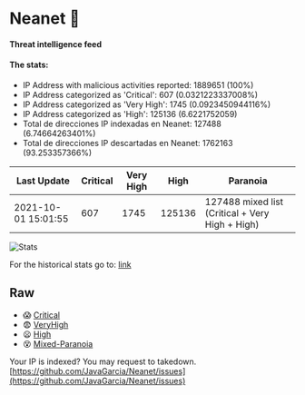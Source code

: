 # Neanet :hocho:
#### Threat intelligence feed
#### The stats:

- IP Address with malicious activities reported: 1889651 (100%)
- IP Address categorized as 'Critical':  607 (0.0321223337008%)
- IP Address categorized as 'Very High':  1745 (0.0923450944116%)
- IP Address categorized as 'High':  125136 (6.6221752059)
- Total de direcciones IP indexadas en Neanet:  127488 (6.74664263401%)
- Total de direcciones IP descartadas en Neanet:  1762163 (93.253357366%)

| Last Update | Critical | Very High | High | Paranoia |
| --- | --- | --- | --- | --- |
| 2021-10-01 15:01:55 | 607 | 1745 | 125136 | 127488 mixed list (Critical + Very High + High)|

![Stats](https://docs.google.com/spreadsheets/d/e/2PACX-1vSnaNMIXVabIpDJjufMlzH7poXnshF3mgd8Is1g9ytUEzVsP5my4Trn8f-xkoLLQ38xpL3HtmUexLo6/pubchart?oid=501124687&format=image)

For the historical stats go to: [link](/stats.csv)
## Raw
- :scream: [Critical](https://raw.githubusercontent.com/JavaGarcia/Neanet/master/blacklists/neanet_critical.txt)
- :fearful: [VeryHigh](https://raw.githubusercontent.com/JavaGarcia/Neanet/master/blacklists/neanet_veryHigh.txtt)
- :frowning: [High](https://raw.githubusercontent.com/JavaGarcia/Neanet/master/blacklists/neanet_high.txt)
- :dizzy_face: [Mixed-Paranoia](https://raw.githubusercontent.com/JavaGarcia/Neanet/master/blacklists/neanet_all.txt)


Your IP is indexed? You may request to takedown. [https://github.com/JavaGarcia/Neanet/issues](https://github.com/JavaGarcia/Neanet/issues)





































































































































































































































































































































































































































































































































































































































































































































































































































































































































































































































































































































































































































































































































































































































































































































































































































































































































































































































































































































































































































































































































































































































































































































































































































































































































































































































































































































































































































































































































































































































































































































































































































































































































































































































































































































































































































































































































































































































































































































































































































































































































































































































































































































































































































































































































































































































































































































































































































































































































































































































































































































































































































































































































































































































































































































































































































































































































































































































































































































































































































































































































































































































































































































































































































































































































































































































































































































































































































































































































































































































































































































































































































































































































































































































































































































































































































































































































































































































































































































































































































































































































































































































































































































































































































































































































































































































































































































































































































































































































































































































































































































































































































































































































































